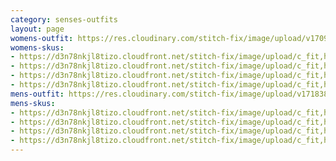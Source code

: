 ```yaml
---
category: senses-outfits
layout: page
womens-outfit: https://res.cloudinary.com/stitch-fix/image/upload/v1709166452/Style_studio/Styleshuffle/2023-12-13_W_OLOF_H09_02903_r0.jpg
womens-skus:
- https://d3n78nkjl8tizo.cloudfront.net/stitch-fix/image/upload/c_fit,h_720,w_862/v1625693255/b11lsqiat7f6fsdgjfjr.jpg
- https://d3n78nkjl8tizo.cloudfront.net/stitch-fix/image/upload/c_fit,h_720,w_862/v1686332554/ukd68tswwxdzeaknpyhe.jpg
- https://d3n78nkjl8tizo.cloudfront.net/stitch-fix/image/upload/c_fit,h_720,w_862/v1703354870/nxocijheslal8zzverti.jpg
- https://d3n78nkjl8tizo.cloudfront.net/stitch-fix/image/upload/c_fit,h_720,w_862/v1704543746/bi0xid4u7syaqux0acdr.jpg
mens-outfit: https://res.cloudinary.com/stitch-fix/image/upload/v1718384062/onboarding/StyleFile/Mens/2023-03-21_Set_A_M_OLD_v10_1x1.jpg
mens-skus:
- https://d3n78nkjl8tizo.cloudfront.net/stitch-fix/image/upload/c_fit,h_720,w_862/v1676723856/wyg0g2nt2pbzwljsld25.jpg
- https://d3n78nkjl8tizo.cloudfront.net/stitch-fix/image/upload/c_fit,h_720,w_862/v1666947657/mrqkgwuwlq1b67dikbbu.jpg
- https://d3n78nkjl8tizo.cloudfront.net/stitch-fix/image/upload/c_fit,h_720,w_862/v1680180232/vghybeid1wkjfn630oz8.jpg
- https://d3n78nkjl8tizo.cloudfront.net/stitch-fix/image/upload/c_fit,h_720,w_862/v1656026625/phmiuho3exx93qwitvpq.jpg
---
```


